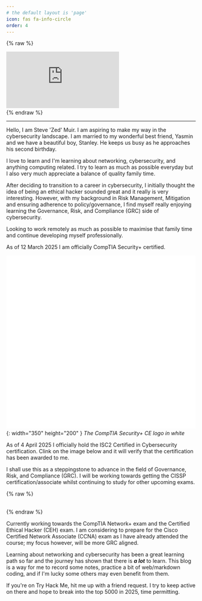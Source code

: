 ```yaml
---
# the default layout is 'page'
icon: fas fa-info-circle
order: 4
---
```


{% raw %}

<div class="badge-wrapper">
  <iframe
    src="https://tryhackme.com/api/v2/badges/public-profile?userPublicId=2634564"
    frameborder="0"
    scrolling="no"
    title="TryHackMe Badge"
  ></iframe>
  <br />
</div>
{% endraw %}

---

Hello, I am Steve 'Zed' Muir. I am aspiring to make my way in the cybersecurity
landscape. I am married to my wonderful best friend, Yasmin and we have a
beautiful boy, Stanley. He keeps us busy as he approaches his second birthday.

I love to learn and I'm learning about networking, cybersecurity, and anything
computing related. I try to learn as much as possible everyday but I also very
much appreciate a balance of quality family time.

After deciding to transition to a career in cybersecurity, I initially thought
the idea of being an ethical hacker sounded great and it really is very
interesting. However, with my background in Risk Management, Mitigation and
ensuring adherence to policy/governance, I find myself really enjoying learning
the Governance, Risk, and Compliance (GRC) side of cybersecurity.

Looking to work remotely as much as possible to maximise that family time and
continue developing myself professionally.

As of 12 March 2025 I am officially CompTIA Security+ certified.

![CompTIA Security Plus CE logo - white](../assets/img/SecurityPlus_Logo_Certified_CE_White.png){: width="350" height="200" }
_The CompTIA Security+ CE logo in white_

As of 4 April 2025 I officially hold the ISC2 Certified in Cybersecurity
certification. Clink on the image below and it will verify that the
certification has been awarded to me.

I shall use this as a steppingstone to advance in the field of Governance, Risk,
and Compliance (GRC). I will be working towards getting the CISSP
certification/associate whilst continuing to study for other upcoming exams.

{% raw %}

<div style="text-align: center;">
  <div style="display: inline-block;">

  <div data-iframe-width="300" data-iframe-height="250"
  data-share-badge-id="7c3ff811-5ce3-4000-a074-deda67568633"
  data-share-badge-host="https://www.credly.com"></div><script
  type="text/javascript" async src="https://cdn.credly.com/assets/utilities/embed.js"></script>

  </div>
</div>
{% endraw %}

Currently working towards the CompTIA Network+ exam and the Certified Ethical
Hacker (CEH) exam. I am considering to prepare for the Cisco Certified Network
Associate (CCNA) exam as I have already attended the course; my focus however,
will be more GRC aligned.

Learning about networking and cybersecurity has been a great learning path so
far and the journey has shown that there is **_a lot_** to learn. This blog is a
way for me to record some notes, practice a bit of web/markdown coding, and if
I'm lucky some others may even benefit from them.

If you're on Try Hack Me, hit me up with a friend request. I try to keep active
on there and hope to break into the top 5000 in 2025, time permitting.

<!-- > Add Markdown syntax content to file `_tabs/about.md`{: .filepath } and it will show up on this page. -->
<!-- {: .prompt-tip } -->

